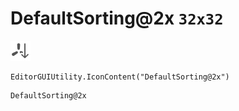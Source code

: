 # DefaultSorting@2x `32x32`
<img src="/img/DefaultSorting@2x.png" width=32 height=32>

``` CSharp
EditorGUIUtility.IconContent("DefaultSorting@2x")
```
```
DefaultSorting@2x
```
